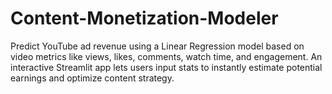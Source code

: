 # Content-Monetization-Modeler
Predict YouTube ad revenue using a Linear Regression model based on video metrics like views, likes, comments, watch time, and engagement. An interactive Streamlit app lets users input stats to instantly estimate potential earnings and optimize content strategy.
